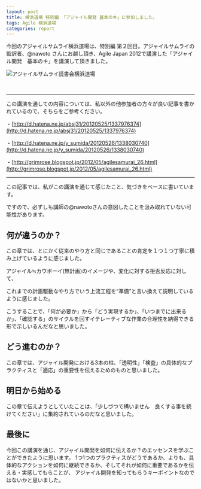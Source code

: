 ```yaml
---
layout: post
title: 横浜道場 特別編 「アジャイル開発 基本のキ」に参加しました。
tags: Agile 横浜道場
categories: report
---
```


今回のアジャイルサムライ横浜道場は、特別編 第２回目。アジャイルサムライの監訳者、@nawoto さんにお越し頂き、Agile Japan 2012で講演した「アジャイル開発　基本のキ」を講演して頂きました。

![アジャイルサムライ読書会横浜道場](http://kokucheese.com/images/upload/33598_photo1.jpg?20120408131717)


<script async="" class="speakerdeck-embed" data-id="4fb9ea9a9d60b902f7004248" data-ratio="1.299492385786802" src="//speakerdeck.com/assets/embed.js">
</script>
<br/>

<hr/>
この講演を通しての内容については、私以外の他参加者の方々が良い記事を書かれているので、そちらをご参考ください。

・[http://d.hatena.ne.jp/absj31/20120525/1337976374](http://d.hatena.ne.jp/absj31/20120525/1337976374)

・[http://d.hatena.ne.jp/y_sumida/20120526/1338030740](http://d.hatena.ne.jp/y_sumida/20120526/1338030740)

・[http://grimrose.blogspot.jp/2012/05/agilesamurai_26.html](http://grimrose.blogspot.jp/2012/05/agilesamurai_26.html)

<hr />

この記事では、私がこの講演を通じて感じたこと、気づきをベースに書いています。

ですので、必ずしも講師の@nawotoさんの意図したことを汲み取れていない可能性があります。

## 何が違うのか？
<script async="" class="speakerdeck-embed" data-slide="23" data-id="4fb9ea9a9d60b902f7004248" data-ratio="1.299492385786802" src="//speakerdeck.com/assets/embed.js">
</script>

<script async="" class="speakerdeck-embed" data-slide="38" data-id="4fb9ea9a9d60b902f7004248" data-ratio="1.299492385786802" src="http://speakerdeck.com/assets/embed.js">
</script>

この章では、とにかく従来のやり方と同じであることの肯定を１つ１つ丁寧に積み上げているように感じました。


アジャイル≒カウボーイ(無計画)のイメージや、変化に対する拒否反応に対して、

これまでの計画駆動なやり方でいう上流工程を“準備”と言い換えて説明しているように感じました。

こうすることで、「何が必要か」から「どう実現するか」、「いつまでに出来るか」、「確認する」のサイクルを回すイテレーティブな作業の合理性を納得できる形で示しいるんだなと思いました。


## どう進むのか？
この章では、アジャイル開発における3本の柱、「透明性」「検査」の具体的なプラクティスと「適応」の重要性を伝えるためのものと思いました。

<script async="" class="speakerdeck-embed" data-slide="122" data-id="4fb9ea9a9d60b902f7004248" data-ratio="1.299492385786802" src="http://speakerdeck.com/assets/embed.js">
</script>

<script async="" class="speakerdeck-embed" data-slide="123" data-id="4fb9ea9a9d60b902f7004248" data-ratio="1.299492385786802" src="http://speakerdeck.com/assets/embed.js">
</script>


## 明日から始める

この章で伝えようとしていたことは、「少しづつで構いません　良くする事を続けてください」に集約されているのだなと思いました。

<script async="" class="speakerdeck-embed" data-slide="148" data-id="4fb9ea9a9d60b902f7004248" data-ratio="1.299492385786802" src="http://speakerdeck.com/assets/embed.js">
</script>


## 最後に
今回この講演を通じ、アジャイル開発を如何に伝えるか？のエッセンスを学ぶことができたように思います。
1つ1つのプラクティスがどうであるか、よりも、具体的なアクションを如何に継続できるか、そしてそれが如何に重要であるかを伝える・実感してもらことが、
アジャイル開発を知ってもらうキーポイントなのではないかと思いました。


